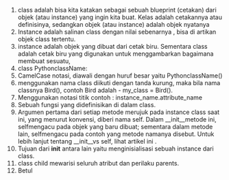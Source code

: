 1. class adalah bisa kita katakan sebagai sebuah blueprint (cetakan) dari objek (atau instance) yang ingin kita buat. Kelas adalah cetakannya atau definisinya, sedangkan objek (atau instance) adalah objek nyatanya
2. Instance adalah salinan class dengan nilai sebenarnya , bisa di artikan objek class tertentu.
3. instance adalah objek yang dibuat dari cetak biru. Sementara class adalah cetak biru yang digunakan untuk menggambarkan bagaimana membuat sesuatu,
4. class PythonclassName:
5. CamelCase notasi, diawali dengan huruf besar  yaitu  PythonclassName()
6. menggunakan nama class diikuti dengan tanda kurung, maka bila nama classnya Bird(), contoh Bird adalah - my_class = Bird().
7. Menggunakan notasi titik  contoh : instance_name.attribute_name
8. Sebuah fungsi yang didefinisikan di dalam class.
9. Argumen pertama dari setiap metode merujuk pada instance class saat ini, yang menurut konvensi, diberi nama self. Dalam __init__metode ini, selfmengacu pada objek yang baru dibuat; sementara dalam metode lain, selfmengacu pada contoh yang metode namanya disebut. Untuk lebih lanjut tentang __init__vs self, lihat artikel ini .
10. Tujuan dari   __init__ antara lain yaitu menginisialisasi sebuah instance dari class.
11. class child mewarisi seluruh atribut dan perilaku parents.
12. Betul
